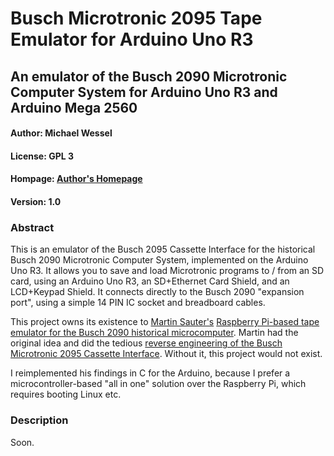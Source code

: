# Busch Microtronic 2095 Tape Emulator for Arduino Uno R3
## An emulator of the Busch 2090 Microtronic Computer System for Arduino Uno R3 and Arduino Mega 2560 
#### Author: Michael Wessel
#### License: GPL 3
#### Hompage: [Author's Homepage](https://www.michael-wessel.info/)
#### Version: 1.0 

### Abstract

This is an emulator of the Busch 2095 Cassette Interface for the
historical Busch 2090 Microtronic Computer System, implemented on the
Arduino Uno R3. It allows you to save and load Microtronic programs to
/ from an SD card, using an Arduino Uno R3, an SD+Ethernet Card
Shield, and an LCD+Keypad Shield. It connects directly to the Busch
2090 "expansion port", using a simple 14 PIN IC socket and breadboard
cables.

This project owns its existence to [Martin
Sauter's](https://github.com/martinsauter) [Raspberry Pi-based tape
emulator for the Busch 2090 historical
microcomputer](https://github.com/martinsauter/Busch-2090-Projects). 
Martin had the original idea and did the tedious [reverse engineering
of the Busch Microtronic 2095 Cassette 
Interface](https://blog.wirelessmoves.com/2017/06/emulating-a-busch-2090-tape-interface-part-1.html).
Without it, this project would not exist. 

I reimplemented his findings in C for the Arduino, because I prefer a microcontroller-based 
"all in one" solution over the Raspberry Pi, which requires booting Linux etc. 

### Description 

Soon. 

